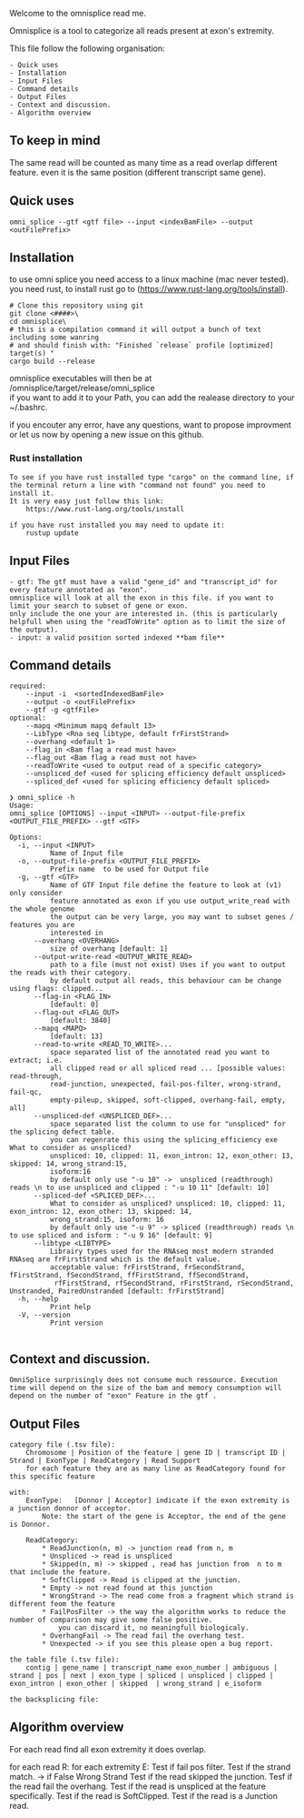 Welcome to the omnisplice read me.

Omnisplice is a tool to categorize all reads present at exon's extremity.

This file follow the following organisation:

    - Quick uses
    - Installation
    - Input Files
    - Command details
    - Output Files
    - Context and discussion.
    - Algorithm overview


## To keep in mind
The same read will be counted as many time as a read overlap different feature.
even it is the same position (different transcript same gene).


## Quick uses
```
omni_splice --gtf <gtf file> --input <indexBamFile> --output <outFilePrefix>
```


## Installation

to use omni splice you need access to a linux machine (mac never tested).
you need rust, to install rust go to (https://www.rust-lang.org/tools/install). 
```
# Clone this repository using git
git clone <####>\
cd omnisplice\
# this is a compilation command it will output a bunch of text including some wanring
# and should finish with: "Finished `release` profile [optimized] target(s) "
cargo build --release
```

omnisplice executables will then be at <path>/omnisplice/target/release/omni_splice\
if you want to add it to your Path, you can add the realease directory to your ~/.bashrc.

if you encouter any error, have any questions, want to propose improvment
or let us now by opening a new issue on this github.


### Rust installation
    To see if you have rust installed type "cargo" on the command line, if the terminal return a line with "command not found" you need to install it.
    It is very easy just follow this link: 
        https://www.rust-lang.org/tools/install
    
    if you have rust installed you may need to update it:   
        rustup update


## Input Files
    - gtf: The gtf must have a valid "gene_id" and "transcript_id" for every feature annotated as "exon".
    omnisplice will look at all the exon in this file. if you want to limit your search to subset of gene or exon.
    only include the one your are interested in. (this is particularly helpfull when using the "readToWrite" option as to limit the size of the output).
    - input: a valid position sorted indexed **bam file**


## Command details
    required:
        --input -i  <sortedIndexedBamFile>
        --output -o <outFilePrefix>
        --gtf -g <gtfFile>
    optional: 
        --mapq <Minimum mapq default 13>
        --LibType <Rna seq libtype, default frFirstStrand>
        --overhang <default 1>
        --flag_in <Bam flag a read must have>
        --flag_out <Bam flag a read must not have>
        --readToWrite <used to output read of a specific category>
        --unspliced_def <used for splicing efficiency default unspliced>
        --spliced_def <used for splicing efficiency default spliced>

```
❯ omni_splice -h
Usage: 
omni_splice [OPTIONS] --input <INPUT> --output-file-prefix <OUTPUT_FILE_PREFIX> --gtf <GTF>

Options:
  -i, --input <INPUT>
          Name of Input file
  -o, --output-file-prefix <OUTPUT_FILE_PREFIX>
          Prefix name  to be used for Output file
  -g, --gtf <GTF>
          Name of GTF Input file define the feature to look at (v1) only consider 
          feature annotated as exon if you use output_write_read with the whole genome
          the output can be very large, you may want to subset genes / features you are
          interested in
      --overhang <OVERHANG>
          size of overhang [default: 1]
      --output-write-read <OUTPUT_WRITE_READ>
          path to a file (must not exist) Uses if you want to output the reads with their category.
          by default output all reads, this behaviour can be change using flags: clipped...
      --flag-in <FLAG_IN>
          [default: 0]
      --flag-out <FLAG_OUT>
          [default: 3840]
      --mapq <MAPQ>
          [default: 13]
      --read-to-write <READ_TO_WRITE>...
          space separated list of the annotated read you want to extract; i.e.
          all clipped read or all spliced read ... [possible values: read-through,
          read-junction, unexpected, fail-pos-filter, wrong-strand, fail-qc,
          empty-pileup, skipped, soft-clipped, overhang-fail, empty, all]
      --unspliced-def <UNSPLICED_DEF>...
          space separated list the column to use for "unspliced" for the splicing defect table.
          you can regenrate this using the splicing_efficiency exe What to consider as unspliced?
          unspliced: 10, clipped: 11, exon_intron: 12, exon_other: 13, skipped: 14, wrong_strand:15,
          isoform:16
          by default only use "-u 10" ->  unspliced (readthrough) reads \n to use unspliced and clipped : "-u 10 11" [default: 10]
      --spliced-def <SPLICED_DEF>...
          What to consider as unspliced? unspliced: 10, clipped: 11, exon_intron: 12, exon_other: 13, skipped: 14,
          wrong_strand:15, isoform: 16
          by default only use "-u 9" -> spliced (readthrough) reads \n to use spliced and isform : "-u 9 16" [default: 9]
      --libtype <LIBTYPE>
          Librairy types used for the RNAseq most modern stranded RNAseq are frFirstStrand which is the default value.
          acceptable value: frFirstStrand, frSecondStrand, fFirstStrand, fSecondStrand, ffFirstStrand, ffSecondStrand,
           rfFirstStrand, rfSecondStrand, rFirstStrand, rSecondStrand, Unstranded, PairedUnstranded [default: frFirstStrand]
  -h, --help
          Print help
  -V, --version
          Print version


```

## Context and discussion.
    OmniSplice surprisingly does not consume much ressource. Execution time will depend on the size of the bam and memory consumption will depend on the number of "exon" Feature in the gtf .



## Output Files
    category file (.tsv file): 
        Chromosome | Position of the feature | gene ID | transcript ID | Strand | ExonType | ReadCategory | Read Support
        for each feature they are as many line as ReadCategory found for this specific feature

    with:
        ExonType:   [Donnor | Acceptor] indicate if the exon extremity is a junction donnor of acceptor.
            Note: the start of the gene is Acceptor, the end of the gene is Donnor.
        
        ReadCategory:
            * ReadJunction(n, m) -> junction read from n, m
            * Unspliced -> read is unspliced
            * Skipped(n, m) -> skipped , read has junction from  n to m that include the feature. 
            * SoftClipped -> Read is clipped at the junction.
            * Empty -> not read found at this junction
            * WrongStrand -> The read come from a fragment which strand is different feom the feature
            * FailPosFilter -> the way the algorithm works to reduce the number of comparison may give some false positive. 
                you can discard it, no meaningfull biologicaly.
            * OverhangFail -> The read fail the overhang test.
            * Unexpected -> if you see this please open a bug report.

    the table file (.tsv file):
        contig | gene_name | transcript_name exon_number | ambiguous | strand | pos | next | exon_type | spliced | unspliced | clipped | exon_intron | exon_other | skipped  | wrong_strand | e_isoform

    the backsplicing file:
    


## Algorithm overview


For each read find all exon extremity it does overlap.

for each read R:
    for each extremity E:
        Test if fail pos filter.
        Test if the strand match. -> if False Wrong Strand
        Test if the read skipped the junction.
        Tesf if the read fail the overhang.
        Test if the read is unspliced at the feature specifically.
        Test if the read is SoftClipped.
        Test if the read is a Junction read.

